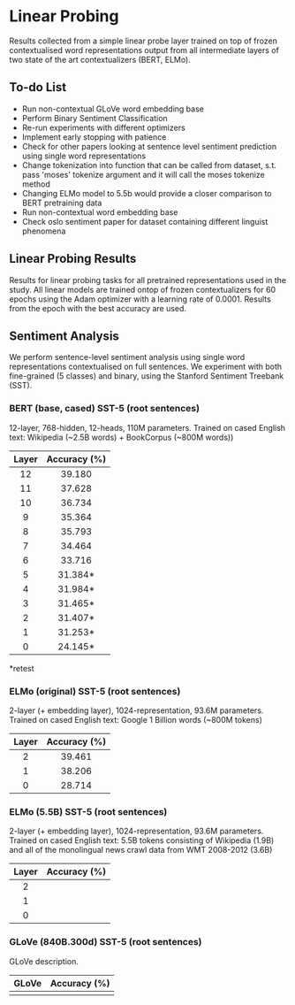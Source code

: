 
# **Linear Probing**

Results collected from a simple linear probe layer trained on top of frozen contextualised word representations output from all intermediate layers of two state of the art contextualizers (BERT, ELMo).

## **To-do List**

- Run non-contextual GLoVe word embedding base
- Perform Binary Sentiment Classification
- Re-run experiments with different optimizers
- Implement early stopping with patience
- Check for other papers looking at sentence level sentiment prediction using single word representations
- Change tokenization into function that can be called from dataset, s.t. pass 'moses' tokenize argument and it will call the moses tokenize method
- Changing ELMo model to 5.5b would provide a closer comparison to BERT pretraining data
- Run non-contextual word embedding base
- Check oslo sentiment paper for dataset containing different linguist phenomena


## **Linear Probing Results**

Results for linear probing tasks for all pretrained representations used in the study. All linear models are trained ontop of frozen contextualizers for 60 epochs using the Adam optimizer with a learning rate of 0.0001. Results from the epoch with the best accuracy are used.

## **Sentiment Analysis**
We perform sentence-level sentiment analysis using single word representations contextualised on full sentences. We experiment with both fine-grained (5 classes) and binary, using the Stanford Sentiment Treebank (SST).

### **BERT (base, cased) SST-5 (root sentences)**

12-layer, 768-hidden, 12-heads, 110M parameters.
Trained on cased English text: Wikipedia (~2.5B words) + BookCorpus (~800M words))

| Layer     | Accuracy (%) |
|:---------:|:------------:|
|12         | 39.180       |
|11         | 37.628       |
|10         | 36.734       |
|9          | 35.364       |
|8          | 35.793       |
|7          | 34.464       |
|6          | 33.716       |
|5          | 31.384*       |
|4          | 31.984*       |
|3          | 31.465*       |
|2          | 31.407*       |
|1          | 31.253*       |
|0          | 24.145*       |

*retest

### **ELMo (original) SST-5 (root sentences)**

2-layer (+ embedding layer), 1024-representation, 93.6M parameters.
Trained on cased English text: Google 1 Billion words (~800M tokens)

| Layer     | Accuracy (%) |
|:---------:|:------------:|
|2          | 39.461       |
|1          | 38.206       |
|0          | 28.714       |

### **ELMo (5.5B) SST-5 (root sentences)**

2-layer (+ embedding layer), 1024-representation, 93.6M parameters.
Trained on cased English text: 5.5B tokens consisting of Wikipedia (1.9B) and all of the monolingual news crawl data from WMT 2008-2012 (3.6B)

| Layer     | Accuracy (%) |
|:---------:|:------------:|
|2          |        |
|1          |       |
|0          |        |


### **GLoVe (840B.300d) SST-5 (root sentences)**

GLoVe description.

| GLoVe     | Accuracy (%) |
|:---------:|:------------:|
|           |              |

